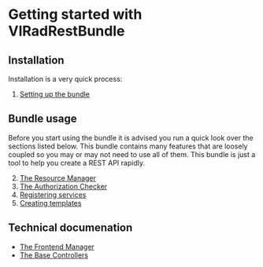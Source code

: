 Getting started with VlRadRestBundle
====================================

## Installation

Installation is a very quick process:

1. [Setting up the bundle](1-setting_up.md)

## Bundle usage

Before you start using the bundle it is advised you run a quick look over the sections listed below.
This bundle contains many features that are loosely coupled so you may or may not need to use all of
them. This bundle is just a tool to help you create a REST API rapidly.

2. [The Resource Manager](2-resource_manager.md)
3. [The Authorization Checker](3-authorization_checker.md)
4. [Registering services](4-services.md)
5. [Creating templates](5-templates.md)


## Technical documenation

- [The Frontend Manager](tech-frontend_manager.md)
- [The Base Controllers](tech-controller.md)
